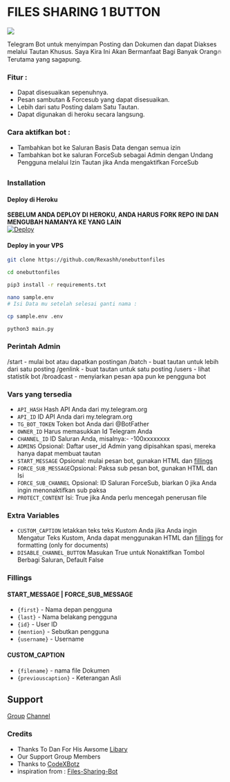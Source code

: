# FILES SHARING 1 BUTTON

![](https://github.com/Rexashh/onebuttonfiles/blob/main/69e039f7ecb37d70c2f7e9b5f41c5c6f.jpg)




Telegram Bot untuk menyimpan Posting dan Dokumen dan dapat Diakses melalui Tautan Khusus.
Saya Kira Ini Akan Bermanfaat Bagi Banyak Orang🔥
Terutama yang sagapung. 


### Fitur :

- Dapat disesuaikan sepenuhnya.
- Pesan sambutan & Forcesub yang dapat disesuaikan.
- Lebih dari satu Posting dalam Satu Tautan.
- Dapat digunakan di heroku secara langsung.

### Cara aktifkan bot :

- Tambahkan bot ke Saluran Basis Data dengan semua izin
- Tambahkan bot ke saluran ForceSub sebagai Admin dengan Undang Pengguna melalui Izin Tautan jika Anda mengaktifkan ForceSub 

##
### Installation
#### Deploy di Heroku
**SEBELUM ANDA DEPLOY DI HEROKU, ANDA HARUS FORK REPO INI DAN MENGUBAH NAMANYA KE YANG LAIN**<br>
[![Deploy](https://www.herokucdn.com/deploy/button.svg)](https://heroku.com/deploy)</br>


#### Deploy in your VPS
````bash
git clone https://github.com/Rexashh/onebuttonfiles
````
````bash
cd onebuttonfiles
````
````bash
pip3 install -r requirements.txt
````
````bash
nano sample.env
# Isi Data mu setelah selesai ganti nama :
````
````bash
cp sample.env .env
````
````bash
python3 main.py
````

### Perintah Admin

/start - mulai bot atau dapatkan postingan
/batch - buat tautan untuk lebih dari satu posting
/genlink - buat tautan untuk satu posting
/users - lihat statistik bot
/broadcast - menyiarkan pesan apa pun ke pengguna bot

### Vars yang tersedia

* `API_HASH` Hash API Anda dari my.telegram.org
* `API_ID` ID API Anda dari my.telegram.org
* `TG_BOT_TOKEN` Token bot Anda dari @BotFather
* `OWNER_ID` Harus memasukkan Id Telegram Anda
* `CHANNEL_ID` ID Saluran Anda, misalnya:- -100xxxxxxxx
* `ADMINS` Opsional: Daftar user_id Admin yang dipisahkan spasi, mereka hanya dapat membuat tautan
* `START_MESSAGE` Opsional: mulai pesan bot, gunakan HTML dan <a href='https://github.com/Rexashh/onebuttonfiles-Bot/blob/main/README.md#start_message'>fillings</a>
* `FORCE_SUB_MESSAGE`Opsional: Paksa sub pesan bot, gunakan HTML dan Isi
* `FORCE_SUB_CHANNEL` Opsional: ID Saluran ForceSub, biarkan 0 jika Anda ingin menonaktifkan sub paksa
* `PROTECT_CONTENT` Isi: True jika Anda perlu mencegah penerusan file

### Extra Variables

* `CUSTOM_CAPTION` letakkan teks teks Kustom Anda jika Anda ingin Mengatur Teks Kustom, Anda dapat menggunakan HTML dan <a href='https://github.com/CodeXBotz/File-Sharing-Bot/blob/main/README.md#custom_caption'>fillings</a> for formatting (only for documents)
* `DISABLE_CHANNEL_BUTTON` Masukan True untuk Nonaktifkan Tombol Berbagi Saluran, Default False

### Fillings
#### START_MESSAGE | FORCE_SUB_MESSAGE

* `{first}` - Nama depan pengguna
* `{last}` - Nama belakang pengguna
* `{id}` - User ID
* `{mention}` - Sebutkan pengguna
* `{username}` - Username

#### CUSTOM_CAPTION

* `{filename}` - nama file Dokumen
* `{previouscaption}` - Keterangan Asli


## Support   
[Group](https://t.me/rexaprivateroom) 
[Channel](https://t.me/tirexgugel) 
   
### Credits

- Thanks To Dan For His Awsome [Libary](https://github.com/pyrogram/pyrogram)
- Our Support Group Members
- Thanks to [CodeXBotz](https://github.com/CodeXBotz/File-Sharing-Bot/)
- inspiration from : [Files-Sharing-Bot](https://github.com/mrismanaziz/File-Sharing-Man)

